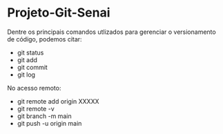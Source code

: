 # Projeto-Git-Senai

Dentre os principais comandos utlizados para gerenciar o versionamento de código, podemos citar:
- git status
- git add
- git commit
- git log

No acesso remoto:

- git remote add origin XXXXX 
- git remote -v
- git branch -m main
- git push -u origin main

